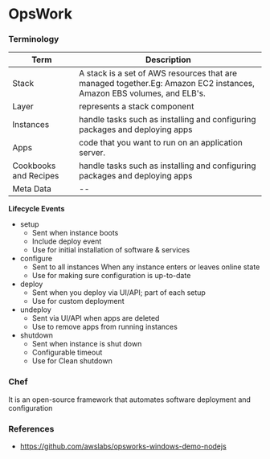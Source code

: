 # OpsWork

### Terminology

| Term  | Description |
| ----- | ------------| 
| Stack | A stack is a set of AWS resources that are managed together.Eg: Amazon EC2 instances, Amazon EBS volumes, and ELB's. |
| Layer | represents a stack component |
| Instances |handle tasks such as installing and configuring packages and deploying apps|
| Apps |code that you want to run on an application server.|
| Cookbooks and Recipes |handle tasks such as installing and configuring packages and deploying apps|
| Meta Data | --|


**Lifecycle Events**

* setup
    - Sent when instance boots
    - Include deploy event
    - Use for initial installation of software & services
* configure
    - Sent to all instances When any instance enters or leaves online state
    - Use for making sure configuration is up-to-date
* deploy
    - Sent when you deploy via UI/API; part of each setup
    - Use for custom deployment
* undeploy
    - Sent via UI/API when apps are deleted
    - Use to remove apps from running instances
* shutdown
    - Sent when instance is shut down
    - Configurable timeout
    - Use for Clean shutdown
    
### Chef
  It is an open-source framework that automates software deployment and configuration

### References

- https://github.com/awslabs/opsworks-windows-demo-nodejs